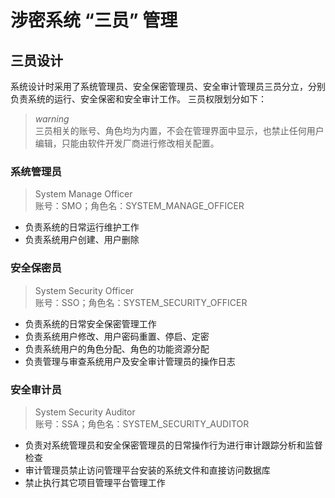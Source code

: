 # 涉密系统 “三员” 管理

## 三员设计

系统设计时采用了系统管理员、安全保密管理员、安全审计管理员三员分立，分别负责系统的运行、安全保密和安全审计工作。
三员权限划分如下：

> *warning*  
> 三员相关的账号、角色均为内置，不会在管理界面中显示，也禁止任何用户编辑，只能由软件开发厂商进行修改相关配置。

### 系统管理员

> System Manage Officer  
> 账号：SMO；角色名：SYSTEM_MANAGE_OFFICER

* 负责系统的日常运行维护工作
* 负责系统用户创建、用户删除

### 安全保密员

> System Security Officer  
> 账号：SSO；角色名：SYSTEM_SECURITY_OFFICER

* 负责系统的日常安全保密管理工作
* 负责系统用户修改、用户密码重置、停启、定密
* 负责系统用户的角色分配、角色的功能资源分配
* 负责管理与审查系统用户及安全审计管理员的操作日志

### 安全审计员

> System Security Auditor  
> 账号：SSA；角色名：SYSTEM_SECURITY_AUDITOR

* 负责对系统管理员和安全保密管理员的日常操作行为进行审计跟踪分析和监督检查
* 审计管理员禁止访问管理平台安装的系统文件和直接访问数据库
* 禁止执行其它项目管理平台管理工作

